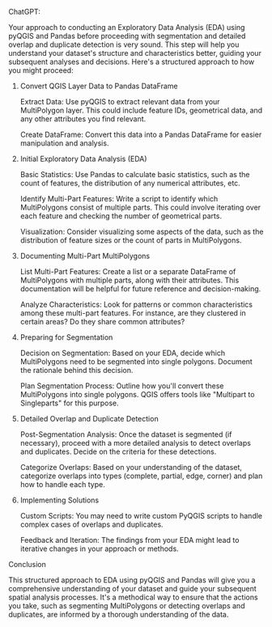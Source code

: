 ChatGPT:

Your approach to conducting an Exploratory Data Analysis (EDA) using pyQGIS and Pandas before proceeding with segmentation and detailed overlap and duplicate detection is very sound. This step will help you understand your dataset's structure and characteristics better, guiding your subsequent analyses and decisions. Here's a structured approach to how you might proceed:


1. Convert QGIS Layer Data to Pandas DataFrame
   
	Extract Data: Use pyQGIS to extract relevant data from your MultiPolygon layer. This could include feature IDs, geometrical data, and any other attributes you find relevant.

	Create DataFrame: Convert this data into a Pandas DataFrame for easier manipulation and analysis.

3. Initial Exploratory Data Analysis (EDA)
   
	Basic Statistics: Use Pandas to calculate basic statistics, such as the count of features, the distribution of any numerical attributes, etc.

	Identify Multi-Part Features: Write a script to identify which MultiPolygons consist of multiple parts. This could involve iterating over each feature and checking the number of geometrical parts.

	Visualization: Consider visualizing some aspects of the data, such as the distribution of feature sizes or the count of parts in MultiPolygons.

5. Documenting Multi-Part MultiPolygons
   
	List Multi-Part Features: Create a list or a separate DataFrame of MultiPolygons with multiple parts, along with their attributes. This documentation will be helpful for future reference and decision-making.

	Analyze Characteristics: Look for patterns or common characteristics among these multi-part features. For instance, are they clustered in certain areas? Do they share common attributes?

7. Preparing for Segmentation
   
	Decision on Segmentation: Based on your EDA, decide which MultiPolygons need to be segmented into single polygons. Document the rationale behind this decision.

	Plan Segmentation Process: Outline how you'll convert these MultiPolygons into single polygons. QGIS offers tools like "Multipart to Singleparts" for this purpose.

9. Detailed Overlap and Duplicate Detection
    
	Post-Segmentation Analysis: Once the dataset is segmented (if necessary), proceed with a more detailed analysis to detect overlaps and duplicates. Decide on the criteria for these detections.

	Categorize Overlaps: Based on your understanding of the dataset, categorize overlaps into types (complete, partial, edge, corner) and plan how to handle each type.

11. Implementing Solutions
    
	Custom Scripts: You may need to write custom PyQGIS scripts to handle complex cases of overlaps and duplicates.

	Feedback and Iteration: The findings from your EDA might lead to iterative changes in your approach or methods.


Conclusion

This structured approach to EDA using pyQGIS and Pandas will give you a comprehensive understanding of your dataset and guide your subsequent spatial analysis processes. It's a methodical way to ensure that the actions you take, such as segmenting MultiPolygons or detecting overlaps and duplicates, are informed by a thorough understanding of the data.
